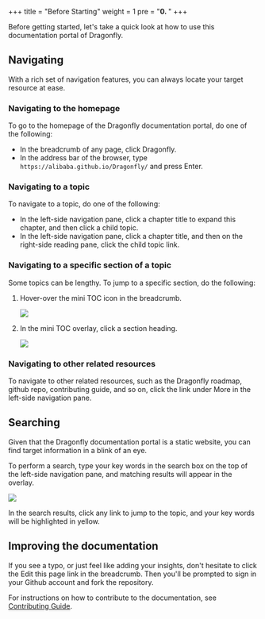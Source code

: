 +++
title = "Before Starting"
weight = 1
pre = "<b>0. </b>"
+++

Before getting started, let's take a quick look at how to use this documentation portal of Dragonfly.

## Navigating

With a rich set of navigation features, you can always locate your target resource at ease.

### Navigating to the homepage

To go to the homepage of the Dragonfly documentation portal, do one of the following:

- In the breadcrumb of any page, click Dragonfly.
- In the address bar of the browser, type `https://alibaba.github.io/Dragonfly/` and press Enter.

### Navigating to a topic

To navigate to a topic, do one of the following:

- In the left-side navigation pane, click a chapter title to expand this chapter, and then click a child topic.
- In the left-side navigation pane, click a chapter title, and then on the right-side reading pane, click the child topic link.

### Navigating to a specific section of a topic

Some topics can be lengthy. To jump to a specific section, do the following:

1. Hover-over the mini TOC icon in the breadcrumb.

    ![](../../images/bt_mini_toc_en.png)
2. In the mini TOC overlay, click a section heading.

    ![](../../images/sc_mini_toc_en.png)  

### Navigating to other related resources

To navigate to other related resources, such as the Dragonfly roadmap, github repo, contributing guide, and so on, click the link under More in the left-side navigation pane.

## Searching

Given that the Dragonfly documentation portal is a static website, you can find target information in a blink of an eye.

To perform a search, type your key words in the search box on the top of the left-side navigation pane, and matching results will appear in the overlay. 

![](../../images/f_search_box_en.png)

In the search results, click any link to jump to the topic, and your key words will be highlighted in yellow.

## Improving the documentation

If you see a typo, or just feel like adding your insights, don't hesitate to click the Edit this page link in the breadcrumb. Then you'll be prompted to sign in your Github account and fork the repository.

For instructions on how to contribute to the documentation, see [Contributing Guide](../contributing).